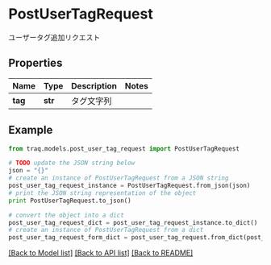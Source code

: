 # PostUserTagRequest

ユーザータグ追加リクエスト

## Properties

Name | Type | Description | Notes
------------ | ------------- | ------------- | -------------
**tag** | **str** | タグ文字列 | 

## Example

```python
from traq.models.post_user_tag_request import PostUserTagRequest

# TODO update the JSON string below
json = "{}"
# create an instance of PostUserTagRequest from a JSON string
post_user_tag_request_instance = PostUserTagRequest.from_json(json)
# print the JSON string representation of the object
print PostUserTagRequest.to_json()

# convert the object into a dict
post_user_tag_request_dict = post_user_tag_request_instance.to_dict()
# create an instance of PostUserTagRequest from a dict
post_user_tag_request_form_dict = post_user_tag_request.from_dict(post_user_tag_request_dict)
```
[[Back to Model list]](../README.md#documentation-for-models) [[Back to API list]](../README.md#documentation-for-api-endpoints) [[Back to README]](../README.md)


